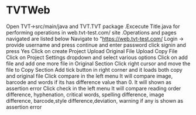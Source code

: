 # TVTWeb
Open TVT->src/main/java and TVT.TVT package
.Excecute Title.java for performing operations in web.tvt-test.com/ site
.Operations and pages navigated are listed below
Navigate to "https://web.tvt-test.com/ 
Login -> provide username and press continue and enter password click signin and press Yes
Click on create Project
Upload Original File
Upload Copy File
Click on Project Settings dropdown and select various options
Click on add file and add one more file in Original Section
Click right cursor and move the file to Copy Section
Add tick button in right corner and it loads both copy and original file
Click compare in the left menu
It will compare image, barcode and words if its has difference value than 0. It will shown as assertion error
Click check in the left menu
It will compare reading order difference, hyphenation, critical words, spelling difference, image difference, barcode,style difference,deviation, warning if any is shown as assertion error
